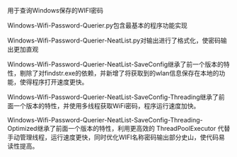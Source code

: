 用于查询Windows保存的WIFI密码

Windows-Wifi-Password-Querier.py包含最基本的程序功能实现

Windows-Wifi-Password-Querier-NeatList.py对输出进行了格式化，使密码输出更加直观

Windows-Wifi-Password-Querier-NeatList-SaveConfig继承了前一个版本的特性，剔除了对findstr.exe的依赖，并新增了将获取到的wlan信息保存在本地的功能，使得程序打开速度更快。

Windows-Wifi-Password-Querier-NeatList-SaveConfig-Threading继承了前面一个版本的特性，并使用多线程获取WiFi密码，程序运行速度加快。

Windows-Wifi-Password-Querier-NeatList-SaveConfig-Threading-Optimized继承了前面一个版本的特性，利用更高效的 ThreadPoolExecutor 代替手动管理线程，运行速度更快，同时优化WIFI名称密码输出部分史山，使代码易读性提高。
